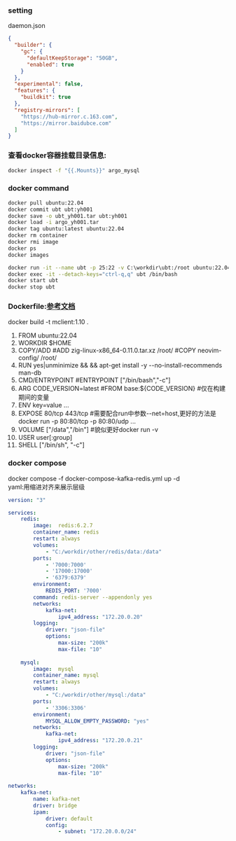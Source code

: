 ### setting
daemon.json
```json
{
  "builder": {
    "gc": {
      "defaultKeepStorage": "50GB",
      "enabled": true
    }
  },
  "experimental": false,
  "features": {
    "buildkit": true
  },
  "registry-mirrors": [
    "https://hub-mirror.c.163.com",
    "https://mirror.baidubce.com"
  ]
}
```

### 查看docker容器挂载目录信息:
```bash
docker inspect -f "{{.Mounts}}" argo_mysql
```

### docker command
```bash
docker pull ubuntu:22.04
docker commit ubt ubt:yh001
docker save -o ubt_yh001.tar ubt:yh001
docker load -i argo_yh001.tar
docker tag ubuntu:latest ubuntu:22.04
docker rm container
docker rmi image
docker ps
docker images

docker run -it --name ubt -p 25:22 -v C:\workdir\ubt:/root ubuntu:22.04 /bin/bash
docker exec -it --detach-keys="ctrl-q,q" ubt /bin/bash
docker start ubt
docker stop ubt
```

### Dockerfile:[参考文档](https://docs.docker.com/engine/reference/builder/)
docker build -t mclient:1.10 .
1. FROM ubuntu:22.04
2. WORKDIR $HOME
3. COPY/ADD #ADD zig-linux-x86_64-0.11.0.tar.xz /root/ #COPY neovim-config/ /root/
4. RUN yes|unminimize && && apt-get install -y --no-install-recommends man-db
5. CMD/ENTRYPOINT #ENTRYPOINT ["/bin/bash","-c"]
6. ARG CODE_VERSION=latest #FROM base:${CODE_VERSION} #仅在构建期间的变量
7. ENV key=value ...
8. EXPOSE 80/tcp 443/tcp #需要配合run中参数--net=host,更好的方法是docker run -p 80:80/tcp -p 80:80/udp ...
9. VOLUME ["/data","/bin"] #貌似更好docker run -v
10. USER user[:group]
11. SHELL ["/bin/sh", "-c"]

### docker compose
docker compose -f docker-compose-kafka-redis.yml up -d  
yaml:用缩进对齐来展示层级
```yaml
version: "3"

services:
    redis:
        image:  redis:6.2.7
        container_name: redis
        restart: always
        volumes:
            - "C:/workdir/other/redis/data:/data"
        ports:
            - '7000:7000'
            - '17000:17000'
            - '6379:6379'
        environment:
            REDIS_PORT: '7000'
        command: redis-server --appendonly yes
        networks:
            kafka-net:
                ipv4_address: "172.20.0.20"
        logging:
            driver: "json-file"
            options:
                max-size: "200k"
                max-file: "10"
                
    mysql:
        image:  mysql
        container_name: mysql
        restart: always
        volumes:
            - "C:/workdir/other/mysql:/data"
        ports:
            - '3306:3306'
        environment:
            MYSQL_ALLOW_EMPTY_PASSWORD: "yes"
        networks:
            kafka-net:
                ipv4_address: "172.20.0.21"
        logging:
            driver: "json-file"
            options:
                max-size: "200k"
                max-file: "10"
         
networks:
    kafka-net:
        name: kafka-net
        driver: bridge
        ipam:
            driver: default
            config:
                - subnet: "172.20.0.0/24"

```

